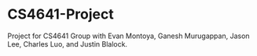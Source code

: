 # CS4641-Project

Project for CS4641 Group with Evan Montoya, Ganesh Murugappan, Jason Lee, Charles Luo, and Justin Blalock.
